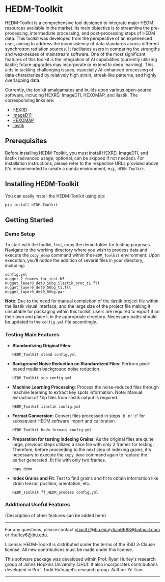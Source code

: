 # HEDM-Toolkit

HEDM-Toolkit is a comprehensive tool designed to integrate major HEDM resources available in the market. Its main objective is to streamline the pre-processing, intermediate processing, and post-processing steps of HEDM data. This toolkit was developed from the perspective of an experienced user, aiming to address the inconsistency of data standards across different synchrotron radiation sources. It facilitates users in comparing the strengths and weaknesses of mainstream software. One of the most significant features of this toolkit is the integration of AI capabilities (currently utilizing ilastik; future upgrades may incorporate or extend to deep learning). This aids in tackling challenging issues, especially AI-enhanced processing of data characterized by relatively high strain, streak-like patterns, and highly overlapping data.

Currently, the toolkit amalgamates and builds upon various open-source software, including HEXRD, ImageD11, HEXOMAP, and ilastik. The corresponding links are:
- [HEXRD](https://github.com/HEXRD)
- [ImageD11](https://github.com/FABLE-3DXRD/ImageD11)
- [HEXOMAP](https://github.com/HeLiuCMU/HEXOMAP)
- [ilastik](https://www.ilastik.org/)

## Prerequisites
Before installing HEDM-Toolkit, you must install HEXRD, ImageD11, and ilastik (advanced usage; optional, can be skipped if not needed). For installation instructions, please refer to the respective URLs provided above. It's recommended to create a conda environment, e.g., `HEDM_Toolkit`.

## Installing HEDM-Toolkit
You can easily install the HEDM-Toolkit using pip:
```
pip install HEDM-Toolkit
```

## Getting Started

### Demo Setup
To start with the toolkit, first, copy the demo folder for testing purposes. Navigate to the working directory where you wish to process data and execute the `copy_demo` command within the `HEDM_Toolkit` environment. Upon execution, you'll notice the addition of several files in your directory, including:
```
config.yml
nugget_2_frames_for_test.h5
nugget_layer0_det0_50bg_ilastik_proc_t1.flt
nugget_layer0_det0_50bg_t1.flt
nugget_layer0_det0_50bg.par
```
**Note**: Due to the need for manual completion of the ilastik project file within the ilastik visual interface, and the large size of the project file making it unsuitable for packaging within this toolkit, users are required to export it on their own and place it in the appropriate directory. Necessary paths should be updated in the `config.yml` file accordingly.

### Testing Main Features
- **Standardizing Original Files**: 
  ```
  HEDM_Toolkit stand config.yml
  ```
  
- **Background Noise Reduction on Standardized Files**: Perform pixel-based median background noise reduction.
  ```
  HEDM_Toolkit sub config.yml
  ```
  
- **Machine Learning Processing**: Process the noise-reduced files through machine learning to extract key spots information. Note: Manual extraction of *.ilp files from ilastik output is required.
  ```
  HEDM_Toolkit ilastik config.yml
  ```
  
- **Format Conversion**: Convert files processed in steps 'b' or 'c' for subsequent HEDM software import and calibration.
  ```
  HEDM_Toolkit hedm_formats config.yml
  ```

- **Preparation for testing Indexing Grains**: As the original files are quite large, previous steps utilized a slice file with only 2 frames for testing. Therefore, before proceeding to the next step of indexing grains, it's necessary to execute the `copy_demo` command again to replace the earlier generated .flt file with only two frames.
  ```
  copy_demo
  ```

- **Index Grains and Fit**: Test to find grains and fit to obtain information like strain tensor, position, orientation, etc.
  ```
  HEDM_Toolkit ff_HEDM_process config.yml
  ```

### Additional Useful Features
(Description of other features can be added here)

---

For any questions, please contact ytian37@jhu.edu/ytian6688@hotmail.com or rhurley6@jhu.edu.

License: HEDM-Toolkit is distributed under the terms of the BSD 3-Clause license. All new contributions must be made under this license.

This software package was developed within Prof. Ryan Hurley's research group at Johns Hopkins University (JHU). It also incorporates contributions developed in Prof. Todd Hufnagel's research group. Author: Ye Tian.

---
